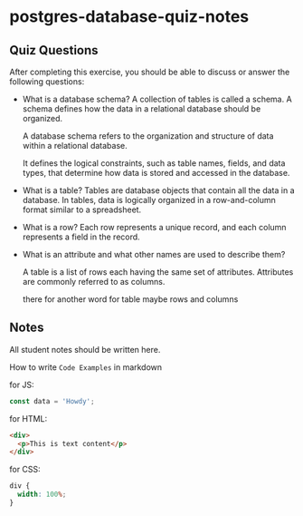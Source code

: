 # postgres-database-quiz-notes

## Quiz Questions

After completing this exercise, you should be able to discuss or answer the following questions:

- What is a database schema?
  A collection of tables is called a schema. A schema defines how the data in a relational database should be organized.

  A database schema refers to the organization and structure of data within a relational database.

  It defines the logical constraints, such as table names, fields, and data types, that determine how data is stored and accessed in the database.

- What is a table?
  Tables are database objects that contain all the data in a database. In tables, data is logically organized in a row-and-column format similar to a spreadsheet.

- What is a row?
  Each row represents a unique record, and each column represents a field in the record.

- What is an attribute and what other names are used to describe them?

  A table is a list of rows each having the same set of attributes. Attributes are commonly referred to as columns.

  there for another word for table maybe rows and columns

## Notes

All student notes should be written here.

How to write `Code Examples` in markdown

for JS:

```javascript
const data = 'Howdy';
```

for HTML:

```html
<div>
  <p>This is text content</p>
</div>
```

for CSS:

```css
div {
  width: 100%;
}
```
